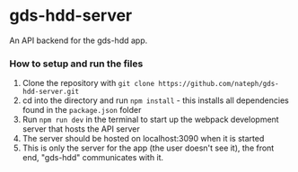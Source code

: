 # gds-hdd-server

An API backend for the gds-hdd app.

### How to setup and run the files 

1. Clone the repository with `git clone https://github.com/nateph/gds-hdd-server.git`
2. cd into the directory and run `npm install` - this installs all dependencies found in the `package.json` folder
3. Run `npm run dev` in the terminal to start up the webpack development server that hosts the API server
4. The server should be hosted on localhost:3090 when it is started
5. This is only the server for the app (the user doesn't see it), the front end, "gds-hdd" communicates with it.
